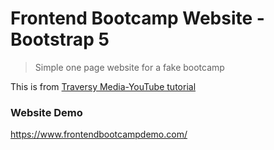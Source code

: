 # Frontend Bootcamp Website - Bootstrap 5

> Simple one page website for a fake bootcamp

This is from [Traversy Media-YouTube tutorial](https://www.youtube.com/watch?v=4sosXZsdy-s&t=186s)

### Website Demo

https://www.frontendbootcampdemo.com/
